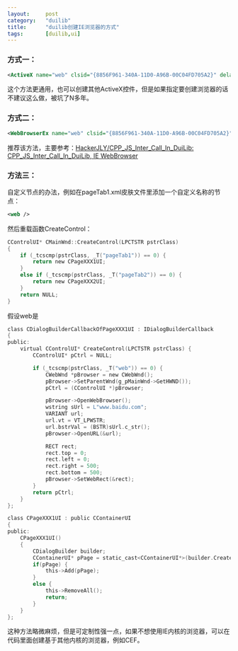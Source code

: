 ```yaml
---
layout:		post
category:	"duilib"
title:		"duilib创建IE浏览器的方式"
tags:		[duilib,ui]
---
```


### 方式一：
```xml
<ActiveX name="web" clsid="{8856F961-340A-11D0-A96B-00C04FD705A2}" delaycreate="false" />
```
这个方法更通用，也可以创建其他ActiveX控件，但是如果指定要创建浏览器的话不建议这么做，被坑了N多年。

### 方式二：
```xml
<WebBrowserEx name="web" clsid="{8856F961-340A-11D0-A96B-00C04FD705A2}" delaycreate="true" homepage="www.xxx.com" autonavi="true"/>
```
推荐该方法，主要参考：[HackerJLY/CPP\_JS\_Inter\_Call\_In\_DuiLib: CPP\_JS\_Inter\_Call\_In\_DuiLib, IE WebBrowser](https://github.com/HackerJLY/CPP_JS_Inter_Call_In_DuiLib)

### 方法三：
自定义节点的办法，例如在pageTab1.xml皮肤文件里添加一个自定义名称的节点：
```xml
<web />
```
然后重载函数CreateControl：
```c
CControlUI* CMainWnd::CreateControl(LPCTSTR pstrClass)
{
	if (_tcscmp(pstrClass, _T("pageTab1")) == 0) {
		return new CPageXXX1UI;
	}
	else if (_tcscmp(pstrClass, _T("pageTab2")) == 0) {
		return new CPageXXX2UI;
	}
	return NULL;
}
```
假设web是
```c
class CDialogBuilderCallbackOfPageXXX1UI : IDialogBuilderCallback
{
public:
	virtual CControlUI* CreateControl(LPCTSTR pstrClass) {
		CControlUI* pCtrl = NULL;

		if (_tcscmp(pstrClass, _T("web")) == 0) {
			CWebWnd *pBrowser = new CWebWnd();
			pBrowser->SetParentWnd(g_pMainWnd->GetHWND());
			pCtrl = (CControlUI *)pBrowser;

			pBrowser->OpenWebBrowser();
			wstring sUrl = L"www.baidu.com";
			VARIANT url;
			url.vt = VT_LPWSTR;
			url.bstrVal = (BSTR)sUrl.c_str();
			pBrowser->OpenURL(&url);

			RECT rect;
			rect.top = 0;
			rect.left = 0;
			rect.right = 500;
			rect.bottom = 500;
			pBrowser->SetWebRect(&rect);
		}
		return pCtrl;
	}
};

class CPageXXX1UI : public CContainerUI
{
public:
	CPageXXX1UI()
	{
		CDialogBuilder builder;
		CContainerUI* pPage = static_cast<CContainerUI*>(builder.Create(_T("pageTab1.xml"), (UINT)0, (DuiLib::IDialogBuilderCallback *)new CDialogBuilderCallbackOfPageXXX1UI(), g_pPaintManager));
		if(pPage) {
			this->Add(pPage);
		}
		else {
			this->RemoveAll();
			return;
		}
	}
};
```
这种方法略微麻烦，但是可定制性强一点，如果不想使用IE内核的浏览器，可以在代码里面创建基于其他内核的浏览器，例如CEF。